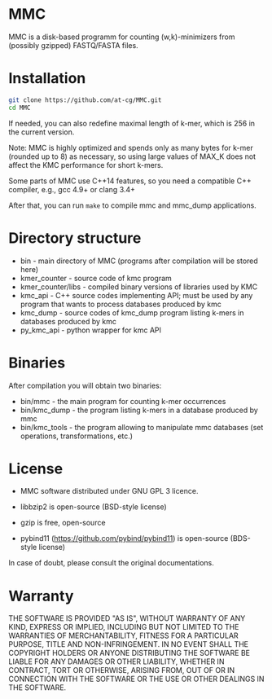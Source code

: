 MMC
=
MMC is a disk-based programm for counting (w,k)-minimizers from (possibly gzipped) FASTQ/FASTA files.

Installation
=
```sh
git clone https://github.com/at-cg/MMC.git
cd MMC
```
If needed, you can also redefine maximal length of k-mer, which is 256 in the current version.

Note: MMC is highly optimized and spends only as many bytes for k-mer (rounded up to 8) as
necessary, so using large values of MAX_K does not affect the KMC performance for short k-mers.

Some parts of MMC use C++14 features, so you need a compatible C++ compiler, e.g., gcc 4.9+ or clang 3.4+

After that, you can run ```make``` to compile mmc and mmc_dump applications.

Directory structure
=
 * bin           - main directory of MMC (programs after compilation will be stored here)
 * kmer_counter  - source code of kmc program
 * kmer_counter/libs - compiled binary versions of libraries used by KMC
 * kmc_api       - C++ source codes implementing API; must be used by any program that wants to process databases produced by kmc
 * kmc_dump      - source codes of kmc_dump program listing k-mers in databases produced by kmc
 * py_kmc_api    - python wrapper for kmc API

Binaries
=
After compilation you will obtain two binaries:
* bin/mmc - the main program for counting k-mer occurrences
* bin/kmc_dump - the program listing k-mers in a database produced by mmc
* bin/kmc_tools - the program allowing to manipulate mmc databases (set operations, transformations, etc.)


License
=
* MMC software distributed under GNU GPL 3 licence.

* libbzip2 is open-source (BSD-style license)

* gzip is free, open-source

* pybind11 (https://github.com/pybind/pybind11) is open-source (BDS-style license)

In case of doubt, please consult the original documentations.

Warranty
=
THE SOFTWARE IS PROVIDED "AS IS", WITHOUT WARRANTY OF ANY KIND, EXPRESS OR IMPLIED,
INCLUDING BUT NOT LIMITED TO THE WARRANTIES OF MERCHANTABILITY, FITNESS FOR A PARTICULAR PURPOSE,
TITLE AND NON-INFRINGEMENT. IN NO EVENT SHALL THE COPYRIGHT HOLDERS OR ANYONE DISTRIBUTING
THE SOFTWARE BE LIABLE FOR ANY DAMAGES OR OTHER LIABILITY, WHETHER IN CONTRACT, TORT OR OTHERWISE,
ARISING FROM, OUT OF OR IN CONNECTION WITH THE SOFTWARE OR THE USE OR OTHER DEALINGS IN THE SOFTWARE.

